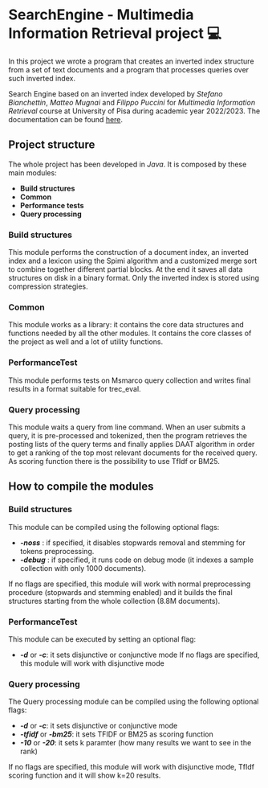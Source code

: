 # SearchEngine - Multimedia Information Retrieval project 💻

In this project we wrote a program that creates an inverted index structure from a set of text documents and a program that processes queries over such inverted index.

Search Engine based on an inverted index developed by *Stefano Bianchettin*, *Matteo Mugnai* and *Filippo Puccini* for *Multimedia Information Retrieval* course at University of Pisa during academic year 2022/2023. The documentation can be found [here](/Documentation/documentation.pdf). 

## Project structure
The whole project has been developed in *Java*.
It is composed by these main modules:

- **Build structures**
- **Common**
- **Performance tests**
- **Query processing**

### Build structures
This module performs the construction of a document index, an inverted index and a lexicon using the Spimi algorithm and a customized merge sort to combine together different partial blocks. At the end it saves all data structures on disk in a binary format. Only the inverted index is stored using compression strategies.

### Common
This module works as a library: it contains the core data structures and functions needed by all the other modules. It contains the core classes of the project as well and a lot of utility functions.

### PerformanceTest
This module performs tests on Msmarco query collection and writes final results in a format suitable for trec_eval.

### Query processing
This module waits a query from line command. When an user submits a query, it is pre-processed and tokenized, then the program retrieves the posting lists of the query terms and finally applies DAAT algorithm in order to get a ranking of the top most relevant documents for the received query. As scoring function there is the possibility to use TfIdf or BM25. 


## How to compile the modules
### Build structures
This module can be compiled using the following optional flags:

- ***-noss*** : if specified, it disables stopwards removal and stemming for tokens preprocessing.
- ***-debug*** : if specified, it runs code on debug mode (it indexes a sample collection with only 1000 documents).

If no flags are specified, this module will work with normal preprocessing procedure (stopwards and stemming enabled) and it builds the final structures starting from the whole collection (8.8M documents).

### PerformanceTest
This module can be executed by setting an optional flag:
- ***-d*** or ***-c***: it sets disjunctive or conjunctive mode
If no flags are specified, this module will work with disjunctive mode

### Query processing
The Query processing module can be compiled using the following optional flags:

- ***-d*** or ***-c***: it sets disjunctive or conjunctive mode
- ***-tfidf*** or ***-bm25***: it sets TFIDF or BM25 as scoring function
- ***-10*** or ***-20***: it sets k paramter (how many results we want to see in the rank)

If no flags are specified, this module will work with disjunctive mode, TfIdf scoring function and it will show k=20 results.
